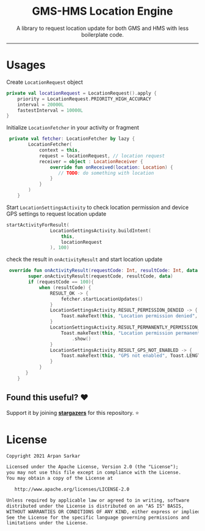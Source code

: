 <h1 align="center">GMS-HMS Location Engine</h1>

<p align="center">
A library to request location update for both GMS and HMS with less boilerplate code.
</p>

---

# Usages
Create `LocationRequest` object
```kotlin
private val locationRequest = LocationRequest().apply {
    priority = LocationRequest.PRIORITY_HIGH_ACCURACY
    interval = 20000L
    fastestInterval = 10000L
}
```

Initialize `LocationFetcher` in your activity or fragment
```kotlin
 private val fetcher: LocationFetcher by lazy {
        LocationFetcher(
            context = this,
            request = locationRequest, // location request
            receiver = object : LocationReceiver {
                override fun onReceived(location: Location) {
                   // TODO: do something with location
                }
            }
        )
    }
```

Start `LocationSettingsActivity` to check location permission and device GPS settings to request location update
```kotlin
startActivityForResult(
                LocationSettingsActivity.buildIntent(
                    this,
                    locationRequest
                ), 100)
```

check the result in `onActivityResult` and start location update
```kotlin
 override fun onActivityResult(requestCode: Int, resultCode: Int, data: Intent?) {
        super.onActivityResult(requestCode, resultCode, data)
        if (requestCode == 100){
            when (resultCode) {
                RESULT_OK -> {
                    fetcher.startLocationUpdates()
                }
                LocationSettingsActivity.RESULT_PERMISSION_DENIED -> {
                    Toast.makeText(this, "Location permission denied", Toast.LENGTH_SHORT).show()
                }
                LocationSettingsActivity.RESULT_PERMANENTLY_PERMISSION_DENIED -> {
                    Toast.makeText(this, "Location permission permanently denied", Toast.LENGTH_SHORT)
                        .show()
                }
                LocationSettingsActivity.RESULT_GPS_NOT_ENABLED -> {
                    Toast.makeText(this, "GPS not enabled", Toast.LENGTH_SHORT).show()
                }
            }
       }
    }
```

## Found this useful? :heart:
Support it by joining __[stargazers](https://github.com/Bloody-Badboy/gms-hms-location/stargazers)__ for this repository. :star: <br>

# License
```xml
Copyright 2021 Arpan Sarkar

Licensed under the Apache License, Version 2.0 (the "License");
you may not use this file except in compliance with the License.
You may obtain a copy of the License at

   http://www.apache.org/licenses/LICENSE-2.0

Unless required by applicable law or agreed to in writing, software
distributed under the License is distributed on an "AS IS" BASIS,
WITHOUT WARRANTIES OR CONDITIONS OF ANY KIND, either express or implied.
See the License for the specific language governing permissions and
limitations under the License.
```